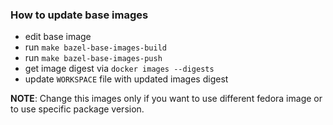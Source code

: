 ### How to update base images

- edit base image
- run `make bazel-base-images-build`
- run `make bazel-base-images-push`
- get image digest via `docker images --digests`
- update `WORKSPACE` file with updated images digest

**NOTE**: Change this images only if you want to use different fedora image or to use specific package version.
